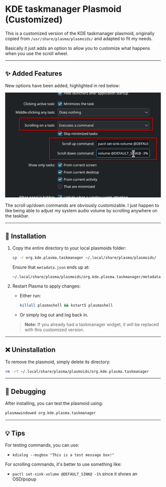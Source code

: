 # KDE taskmanager Plasmoid (Customized)

This is a customized version of the KDE taskmanager plasmoid, originally copied from `/usr/share/plasma/plasmoids/` and adapted to fit my needs.

Basically it just adds an option to allow you to customize what happens when you use the scroll wheel.


---

## ✨ Added Features

New options have been added, highlighted in red below:

![new options](images/Screenshot_20250706_095743.png)

The scroll up/down commands are obviously customizable.
I just happen to like being able to adjust my system audio volume by scrolling anywhere on the taskbar.

---

## 🚀 Installation

1. Copy the entire directory to your local plasmoids folder:
    ```sh
    cp -r org.kde.plasma.taskmanager ~/.local/share/plasma/plasmoids/
    ```
    Ensure that `metadata.json` ends up at:
    ```
    ~/.local/share/plasma/plasmoids/org.kde.plasma.taskmanager/metadata.json
    ```

2. Restart Plasma to apply changes:
    - Either run:
      ```sh
      killall plasmashell && kstart5 plasmashell
      ```
    - Or simply log out and log back in.

    > **Note:** If you already had a taskmanager widget, it will be replaced with this customized version.

---

## ❌ Uninstallation

To remove the plasmoid, simply delete its directory:
```sh
rm -rf ~/.local/share/plasma/plasmoids/org.kde.plasma.taskmanager
```

---

## 🐞 Debugging

After installing, you can test the plasmoid using:
```sh
plasmawindowed org.kde.plasma.taskmanager
```

---

## 💡 Tips

For testing commands, you can use:
- `kdialog --msgbox "This is a test message box!"`

For scrolling commands, it's better to use something like:
- `pactl set-sink-volume @DEFAULT_SINK@ -1%` since it shows an OSD/popup
